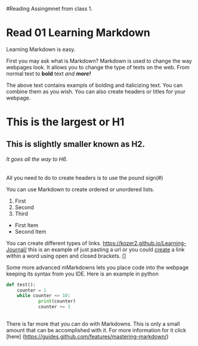 #Reading Assingmnet from class 1. 


# Read 01 Learning Markdown 
Learning Markdown is easy.

First you may ask what is Markdown? 
Markdown is used to change the way webpages look. It allows you to change the type of texts on the web. From normal text to **bold** text *and* ***more!***

The above text contains exampls of bolding and italicizing text. You can combine them as you wish. 
You can also create headers or titles for your webpage. 


# This is the largest or H1
## This is slightly smaller known as H2. 
###### It goes all the way to H6. 
All you need to do to create headers is to use the pound sign(#)

You can use Markdown to create ordered or unordered lists. 
1. First
2. Second
3. Third

* First Item
* Second Item

You can create different types of links. https://kozer2.github.io/Learning-Journal/   this is an example of just pasting a url or you could [create](https://kozer2.github.io/Learning-Journal/) a link within a word using open and closed brackets. []

Some more advanced mMarkdowns lets you place code into the webpage keeping its syntax from you IDE. 
Here is an example in python
```python
def test():
    counter = 1
    while counter <= 10:
            print(counter)
            counter += 1
            
```

There is far more that you can do with Markdowns. This is only a small amount that can be accomplished with it. For more information for it click [here] (https://guides.github.com/features/mastering-markdown/)
